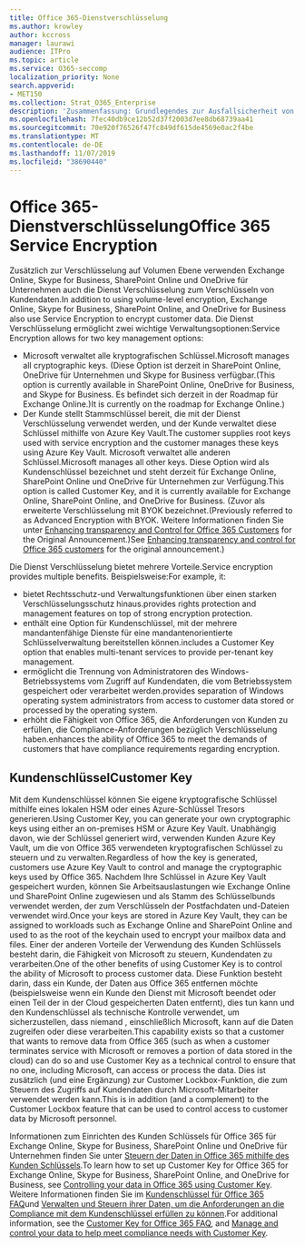 ```yaml
---
title: Office 365-Dienstverschlüsselung
ms.author: krowley
author: kccross
manager: laurawi
audience: ITPro
ms.topic: article
ms.service: O365-seccomp
localization_priority: None
search.appverid:
- MET150
ms.collection: Strat_O365_Enterprise
description: 'Zusammenfassung: Grundlegendes zur Ausfallsicherheit von Daten in Microsoft Office 365.'
ms.openlocfilehash: 7fec40db9ce12b52d37f2003d7ee8db68739aa41
ms.sourcegitcommit: 70e920f76526f47fc849df615de4569e0ac2f4be
ms.translationtype: MT
ms.contentlocale: de-DE
ms.lasthandoff: 11/07/2019
ms.locfileid: "38690440"
---
```

# <a name="office-365-service-encryption"></a><span data-ttu-id="16d43-103">Office 365-Dienstverschlüsselung</span><span class="sxs-lookup"><span data-stu-id="16d43-103">Office 365 Service Encryption</span></span>

<span data-ttu-id="16d43-104">Zusätzlich zur Verschlüsselung auf Volumen Ebene verwenden Exchange Online, Skype for Business, SharePoint Online und OneDrive für Unternehmen auch die Dienst Verschlüsselung zum Verschlüsseln von Kundendaten.</span><span class="sxs-lookup"><span data-stu-id="16d43-104">In addition to using volume-level encryption, Exchange Online, Skype for Business, SharePoint Online, and OneDrive for Business also use Service Encryption to encrypt customer data.</span></span> <span data-ttu-id="16d43-105">Die Dienst Verschlüsselung ermöglicht zwei wichtige Verwaltungsoptionen:</span><span class="sxs-lookup"><span data-stu-id="16d43-105">Service Encryption allows for two key management options:</span></span>
- <span data-ttu-id="16d43-106">Microsoft verwaltet alle kryptografischen Schlüssel.</span><span class="sxs-lookup"><span data-stu-id="16d43-106">Microsoft manages all cryptographic keys.</span></span> <span data-ttu-id="16d43-107">(Diese Option ist derzeit in SharePoint Online, OneDrive für Unternehmen und Skype for Business verfügbar.</span><span class="sxs-lookup"><span data-stu-id="16d43-107">(This option is currently available in SharePoint Online, OneDrive for Business, and Skype for Business.</span></span> <span data-ttu-id="16d43-108">Es befindet sich derzeit in der Roadmap für Exchange Online.)</span><span class="sxs-lookup"><span data-stu-id="16d43-108">It is currently on the roadmap for Exchange Online.)</span></span>
- <span data-ttu-id="16d43-109">Der Kunde stellt Stammschlüssel bereit, die mit der Dienst Verschlüsselung verwendet werden, und der Kunde verwaltet diese Schlüssel mithilfe von Azure Key Vault.</span><span class="sxs-lookup"><span data-stu-id="16d43-109">The customer supplies root keys used with service encryption and the customer manages these keys using Azure Key Vault.</span></span> <span data-ttu-id="16d43-110">Microsoft verwaltet alle anderen Schlüssel.</span><span class="sxs-lookup"><span data-stu-id="16d43-110">Microsoft manages all other keys.</span></span> <span data-ttu-id="16d43-111">Diese Option wird als Kundenschlüssel bezeichnet und steht derzeit für Exchange Online, SharePoint Online und OneDrive für Unternehmen zur Verfügung.</span><span class="sxs-lookup"><span data-stu-id="16d43-111">This option is called Customer Key, and it is currently available for Exchange Online, SharePoint Online, and OneDrive for Business.</span></span> <span data-ttu-id="16d43-112">(Zuvor als erweiterte Verschlüsselung mit BYOK bezeichnet.</span><span class="sxs-lookup"><span data-stu-id="16d43-112">(Previously referred to as Advanced Encryption with BYOK.</span></span> <span data-ttu-id="16d43-113">Weitere Informationen finden Sie unter [Enhancing transparency and Control for Office 365 Customers](https://blogs.office.com/2015/04/21/enhancing-transparency-and-control-for-office-365-customers/) for the Original Announcement.)</span><span class="sxs-lookup"><span data-stu-id="16d43-113">See [Enhancing transparency and control for Office 365 customers](https://blogs.office.com/2015/04/21/enhancing-transparency-and-control-for-office-365-customers/) for the original announcement.)</span></span>

<span data-ttu-id="16d43-114">Die Dienst Verschlüsselung bietet mehrere Vorteile.</span><span class="sxs-lookup"><span data-stu-id="16d43-114">Service encryption provides multiple benefits.</span></span> <span data-ttu-id="16d43-115">Beispielsweise:</span><span class="sxs-lookup"><span data-stu-id="16d43-115">For example, it:</span></span>
- <span data-ttu-id="16d43-116">bietet Rechtsschutz-und Verwaltungsfunktionen über einen starken Verschlüsselungsschutz hinaus.</span><span class="sxs-lookup"><span data-stu-id="16d43-116">provides rights protection and management features on top of strong encryption protection.</span></span>
- <span data-ttu-id="16d43-117">enthält eine Option für Kundenschlüssel, mit der mehrere mandantenfähige Dienste für eine mandantenorientierte Schlüsselverwaltung bereitstellen können.</span><span class="sxs-lookup"><span data-stu-id="16d43-117">includes a Customer Key option that enables multi-tenant services to provide per-tenant key management.</span></span>
- <span data-ttu-id="16d43-118">ermöglicht die Trennung von Administratoren des Windows-Betriebssystems vom Zugriff auf Kundendaten, die vom Betriebssystem gespeichert oder verarbeitet werden.</span><span class="sxs-lookup"><span data-stu-id="16d43-118">provides separation of Windows operating system administrators from access to customer data stored or processed by the operating system.</span></span>
- <span data-ttu-id="16d43-119">erhöht die Fähigkeit von Office 365, die Anforderungen von Kunden zu erfüllen, die Compliance-Anforderungen bezüglich Verschlüsselung haben.</span><span class="sxs-lookup"><span data-stu-id="16d43-119">enhances the ability of Office 365 to meet the demands of customers that have compliance requirements regarding encryption.</span></span>

## <a name="customer-key"></a><span data-ttu-id="16d43-120">Kundenschlüssel</span><span class="sxs-lookup"><span data-stu-id="16d43-120">Customer Key</span></span>
<span data-ttu-id="16d43-121">Mit dem Kundenschlüssel können Sie eigene kryptografische Schlüssel mithilfe eines lokalen HSM oder eines Azure-Schlüssel Tresors generieren.</span><span class="sxs-lookup"><span data-stu-id="16d43-121">Using Customer Key, you can generate your own cryptographic keys using either an on-premises HSM or Azure Key Vault.</span></span> <span data-ttu-id="16d43-122">Unabhängig davon, wie der Schlüssel generiert wird, verwenden Kunden Azure Key Vault, um die von Office 365 verwendeten kryptografischen Schlüssel zu steuern und zu verwalten.</span><span class="sxs-lookup"><span data-stu-id="16d43-122">Regardless of how the key is generated, customers use Azure Key Vault to control and manage the cryptographic keys used by Office 365.</span></span> <span data-ttu-id="16d43-123">Nachdem Ihre Schlüssel in Azure Key Vault gespeichert wurden, können Sie Arbeitsauslastungen wie Exchange Online und SharePoint Online zugewiesen und als Stamm des Schlüsselbunds verwendet werden, der zum Verschlüsseln der Postfachdaten und-Dateien verwendet wird.</span><span class="sxs-lookup"><span data-stu-id="16d43-123">Once your keys are stored in Azure Key Vault, they can be assigned to workloads such as Exchange Online and SharePoint Online and used to as the root of the keychain used to encrypt your mailbox data and files.</span></span>
<span data-ttu-id="16d43-124">Einer der anderen Vorteile der Verwendung des Kunden Schlüssels besteht darin, die Fähigkeit von Microsoft zu steuern, Kundendaten zu verarbeiten.</span><span class="sxs-lookup"><span data-stu-id="16d43-124">One of the other benefits of using Customer Key is to control the ability of Microsoft to process customer data.</span></span> <span data-ttu-id="16d43-125">Diese Funktion besteht darin, dass ein Kunde, der Daten aus Office 365 entfernen möchte (beispielsweise wenn ein Kunde den Dienst mit Microsoft beendet oder einen Teil der in der Cloud gespeicherten Daten entfernt), dies tun kann und den Kundenschlüssel als technische Kontrolle verwendet, um sicherzustellen, dass niemand , einschließlich Microsoft, kann auf die Daten zugreifen oder diese verarbeiten.</span><span class="sxs-lookup"><span data-stu-id="16d43-125">This capability exists so that a customer that wants to remove data from Office 365 (such as when a customer terminates service with Microsoft or removes a portion of data stored in the cloud) can do so and use Customer Key as a technical control to ensure that no one, including Microsoft, can access or process the data.</span></span> <span data-ttu-id="16d43-126">Dies ist zusätzlich (und eine Ergänzung) zur Customer Lockbox-Funktion, die zum Steuern des Zugriffs auf Kundendaten durch Microsoft-Mitarbeiter verwendet werden kann.</span><span class="sxs-lookup"><span data-stu-id="16d43-126">This is in addition (and a complement) to the Customer Lockbox feature that can be used to control access to customer data by Microsoft personnel.</span></span>

<span data-ttu-id="16d43-127">Informationen zum Einrichten des Kunden Schlüssels für Office 365 für Exchange Online, Skype for Business, SharePoint Online und OneDrive für Unternehmen finden Sie unter [Steuern der Daten in Office 365 mithilfe des Kunden Schlüssels](https://support.office.com/article/Controlling-your-data-in-Office-365-using-Customer-Key-f2cd475a-e592-46cf-80a3-1bfb0fa17697).</span><span class="sxs-lookup"><span data-stu-id="16d43-127">To learn how to set up Customer Key for Office 365 for Exchange Online, Skype for Business, SharePoint Online, and OneDrive for Business, see [Controlling your data in Office 365 using Customer Key](https://support.office.com/article/Controlling-your-data-in-Office-365-using-Customer-Key-f2cd475a-e592-46cf-80a3-1bfb0fa17697).</span></span> <span data-ttu-id="16d43-128">Weitere Informationen finden Sie im [Kundenschlüssel für Office 365 FAQ](https://support.office.com/article/Customer-Key-for-Office-365-FAQ-41ae293a-bd5c-4083-acd8-e1a2b4329da6)und [Verwalten und Steuern ihrer Daten, um die Anforderungen an die Compliance mit dem Kundenschlüssel erfüllen zu können](https://techcommunity.microsoft.com/t5/Microsoft-Ignite-Content-2017/Manage-and-control-your-data-to-help-meet-compliance-needs-with/td-p/117580).</span><span class="sxs-lookup"><span data-stu-id="16d43-128">For additional information, see the [Customer Key for Office 365 FAQ](https://support.office.com/article/Customer-Key-for-Office-365-FAQ-41ae293a-bd5c-4083-acd8-e1a2b4329da6), and [Manage and control your data to help meet compliance needs with Customer Key](https://techcommunity.microsoft.com/t5/Microsoft-Ignite-Content-2017/Manage-and-control-your-data-to-help-meet-compliance-needs-with/td-p/117580).</span></span>
